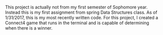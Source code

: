 This project is actually not from my first semester of Sophomore year. Instead this is my first assignment from spring Data Structures class. As of 1/31/2017, this is my most recently written code. For this project, I created a Connect4 game that runs in the terminal and is capable of determining when there is a winner.
